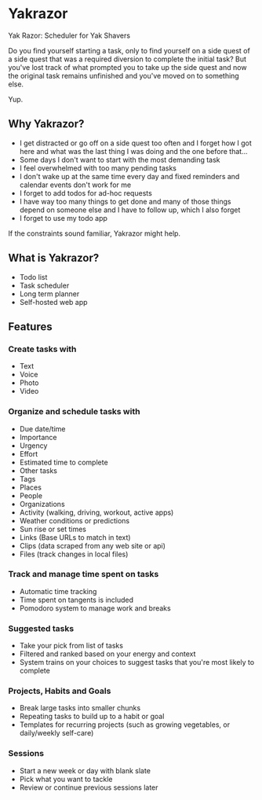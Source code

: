# Yakrazor

Yak Razor: Scheduler for Yak Shavers

Do you find yourself starting a task,
only to find yourself on a side quest of a side quest that was 
a required diversion to complete the initial task?
But you've lost track of what prompted you 
to take up the side quest and now the original task
remains unfinished and you've moved on to something else.

Yup.


## Why Yakrazor?

- I get distracted or go off on a side quest too often and
  I forget how I got here and
  what was the last thing I was doing and
  the one before that...
- Some days I don't want to start with the most demanding task
- I feel overwhelmed with too many pending tasks
- I don't wake up at the same time every day and
  fixed reminders and calendar events don't work for me
- I forget to add todos for ad-hoc requests
- I have way too many things to get done and
  many of those things depend on someone else and
  I have to follow up, which I also forget
- I forget to use my todo app

If the constraints sound familiar, 
Yakrazor might help.


## What is Yakrazor?

- Todo list 
- Task scheduler
- Long term planner
- Self-hosted web app


## Features


### Create tasks with

- Text
- Voice
- Photo
- Video


### Organize and schedule tasks with

- Due date/time
- Importance
- Urgency
- Effort
- Estimated time to complete
- Other tasks
- Tags
- Places
- People
- Organizations
- Activity (walking, driving, workout, active apps)
- Weather conditions or predictions
- Sun rise or set times
- Links (Base URLs to match in text)
- Clips (data scraped from any web site or api)
- Files (track changes in local files)


### Track and manage time spent on tasks

- Automatic time tracking
- Time spent on tangents is included
- Pomodoro system to manage work and breaks


### Suggested tasks 

- Take your pick from list of tasks
- Filtered and ranked based on your energy and context
- System trains on your choices to suggest tasks that
  you're most likely to complete


### Projects, Habits and Goals

- Break large tasks into smaller chunks
- Repeating tasks to build up to a habit or goal
- Templates for recurring projects 
  (such as growing vegetables, or daily/weekly self-care)


### Sessions

- Start a new week or day with blank slate
- Pick what you want to tackle
- Review or continue previous sessions later
